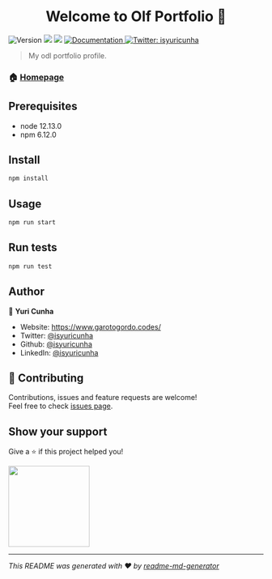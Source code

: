 <h1 align="center">Welcome to Olf Portfolio 👋</h1>
<p>
  <img alt="Version" src="https://img.shields.io/badge/version-0.1-blue.svg?cacheSeconds=2592000" />
  <img src="https://img.shields.io/badge/node-12.13.0-blue.svg" />
  <img src="https://img.shields.io/badge/npm-6.12.0-blue.svg" />
  <a href="https://github.com/isyuricunha/portfolio-antigo" target="_blank">
    <img alt="Documentation" src="https://img.shields.io/badge/documentation-yes-brightgreen.svg" />
  </a>
  <a href="https://twitter.com/isyuricunha" target="_blank">
    <img alt="Twitter: isyuricunha" src="https://img.shields.io/twitter/follow/isyuricunha.svg?style=social" />
  </a>
</p>

> My odl portfolio profile.

### 🏠 [Homepage](https://www.portfolio-antigo.garotogordo.codes/)

## Prerequisites

- node 12.13.0
- npm 6.12.0

## Install

```sh
npm install
```

## Usage

```sh
npm run start
```

## Run tests

```sh
npm run test
```

## Author

👤 **Yuri Cunha**

* Website: https://www.garotogordo.codes/
* Twitter: [@isyuricunha](https://twitter.com/isyuricunha)
* Github: [@isyuricunha](https://github.com/isyuricunha)
* LinkedIn: [@isyuricunha](https://linkedin.com/in/isyuricunha)

## 🤝 Contributing

Contributions, issues and feature requests are welcome!<br />Feel free to check [issues page](https://github.com/isyuricunha/portfolio-antigo/issues). 

## Show your support

Give a ⭐️ if this project helped you!

<a href="https://www.patreon.com/isyuricunha">
  <img src="https://c5.patreon.com/external/logo/become_a_patron_button@2x.png" width="160">
</a>

***
_This README was generated with ❤️ by [readme-md-generator](https://github.com/kefranabg/readme-md-generator)_